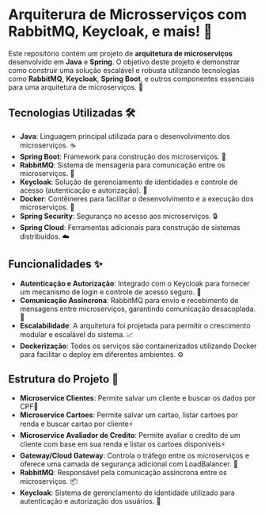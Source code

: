 # Arquiterura de Microsserviços com RabbitMQ, Keycloak, e mais! 🚀

Este repositório contém um projeto de **arquitetura de microserviços** desenvolvido em **Java** e **Spring**. O objetivo deste projeto é demonstrar como construir uma solução escalável e robusta utilizando tecnologias como **RabbitMQ**, **Keycloak**, **Spring Boot**, e outros componentes essenciais para uma arquitetura de microserviços. 🔧

## Tecnologias Utilizadas 🛠️

- **Java**: Linguagem principal utilizada para o desenvolvimento dos microserviços. ☕
- **Spring Boot**: Framework para construção dos microserviços. 🌱
- **RabbitMQ**: Sistema de mensageria para comunicação entre os microserviços. 📡
- **Keycloak**: Solução de gerenciamento de identidades e controle de acesso (autenticação e autorização). 🔐
- **Docker**: Contêineres para facilitar o desenvolvimento e a execução dos microserviços. 🐳
- **Spring Security**: Segurança no acesso aos microserviços. 🔒
- **Spring Cloud**: Ferramentas adicionais para construção de sistemas distribuídos. ☁️

## Funcionalidades ✨

- **Autenticação e Autorização**: Integrado com o Keycloak para fornecer um mecanismo de login e controle de acesso seguro. 🔑
- **Comunicação Assíncrona**: RabbitMQ para envio e recebimento de mensagens entre microserviços, garantindo comunicação desacoplada. 📨
- **Escalabilidade**: A arquitetura foi projetada para permitir o crescimento modular e escalável do sistema. 📈
- **Dockerização**: Todos os serviços são containerizados utilizando Docker para facilitar o deploy em diferentes ambientes. ⚙️

## Estrutura do Projeto 📂

- **Microservice Clientes**: Permite salvar um cliente e buscar os dados por CPF🔧
- **Microservice Cartoes**: Permite salvar um cartao, listar cartoes por renda e buscar cartao por cliente⚡
- **Microservice Avaliador de Credito**: Permite avaliar o credito de um cliente com base em sua renda e listar os cartoes disponiveis⚡
- **Gateway/Cloud Gateway**: Controla o tráfego entre os microserviços e oferece uma camada de segurança adicional com LoadBalancer. 🔀
- **RabbitMQ**: Responsável pela comunicação assíncrona entre os microserviços. 📦
- **Keycloak**: Sistema de gerenciamento de identidade utilizado para autenticação e autorização dos usuários. 👤


